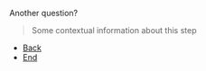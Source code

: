 <p>Another question?</p><blockquote><p>Some contextual information about this step</p>
</blockquote><article><ul>
<li><a href="../step_identifier">Back</a></li>
<li><a href="../final_step_end">End</a></li>
</ul>
</article>
